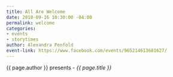 ```yaml
---
title: All Are Welcome
date: 2018-09-16 10:30:00 -04:00
permalink: welcome
categories:
- events
- storytimes
author: Alexandra Penfold
event-link: https://www.facebook.com/events/965214613681627/
---
```


{{ page.author }} presents - *{{ page.title }}*

